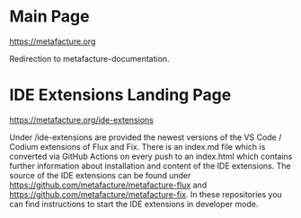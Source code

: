 # Main Page

https://metafacture.org

Redirection to metafacture-documentation.

# IDE Extensions Landing Page

https://metafacture.org/ide-extensions

Under /ide-extensions are provided the newest versions of the VS Code / Codium extensions of Flux and Fix. There is an index.md file which is converted via GitHub Actions on every push to an index.html which contains further information about installation and content of the IDE extensions.
The source of the IDE extensions can be found under https://github.com/metafacture/metafacture-flux and https://github.com/metafacture/metafacture-fix. In these repositories you can find instructions to start the IDE extensions in developer mode.
